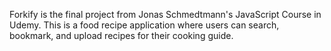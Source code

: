 Forkify is the final project from Jonas Schmedtmann's JavaScript Course in Udemy. This is a food recipe application where users can search, bookmark, and upload recipes for their cooking guide.
